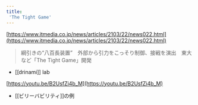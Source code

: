 ```yaml
---
title:
 'The Tight Game'
---
```


[https://www.itmedia.co.jp/news/articles/2103/22/news022.html](https://www.itmedia.co.jp/news/articles/2103/22/news022.html)
> 綱引きの“八百長装置”　外部から引力をこっそり制御、接戦を演出　東大など「The Tight Game」開発
- [[drinami]] lab

[https://youtu.be/B2UsfZi4b_M](https://youtu.be/B2UsfZi4b_M)

- [[ビリーバビリティ]]の例
